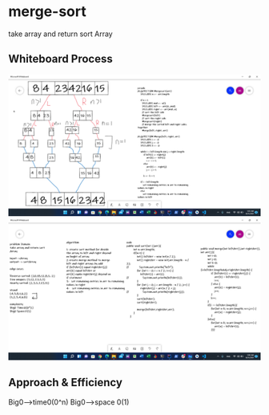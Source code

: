 # merge-sort
take array and return sort Array

## Whiteboard Process

![merge-sort](2021-08-31.png)
![merge-sort](2021-08-3.png)
## Approach & Efficiency

Big0-->time0(0^n)
Big0-->space 0(1)